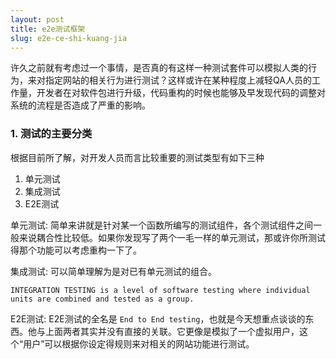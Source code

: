 ```yaml
---
layout: post
title: e2e测试框架
slug: e2e-ce-shi-kuang-jia
---
```

许久之前就有考虑过一个事情，是否真的有这样一种测试套件可以模拟人类的行为，来对指定网站的相关行为进行测试？这样或许在某种程度上减轻QA人员的工作量，开发者在对软件包进行升级，代码重构的时候也能够及早发现代码的调整对系统的流程是否造成了严重的影响。

### 1. 测试的主要分类

根据目前所了解，对开发人员而言比较重要的测试类型有如下三种

1. 单元测试
2. 集成测试
3. E2E测试

单元测试: 简单来讲就是针对某一个函数所编写的测试组件，各个测试组件之间一般来说耦合性比较低。如果你发现写了两个一毛一样的单元测试，那或许你所测试得那个功能可以考虑重构一下了。

集成测试: 可以简单理解为是对已有单元测试的组合。

```
INTEGRATION TESTING is a level of software testing where individual units are combined and tested as a group.
```

E2E测试: E2E测试的全名是 `End to End testing`，也就是今天想重点谈谈的东西。他与上面两者其实并没有直接的关联。它更像是模拟了一个虚拟用户，这个“用户”可以根据你设定得规则来对相关的网站功能进行测试。


